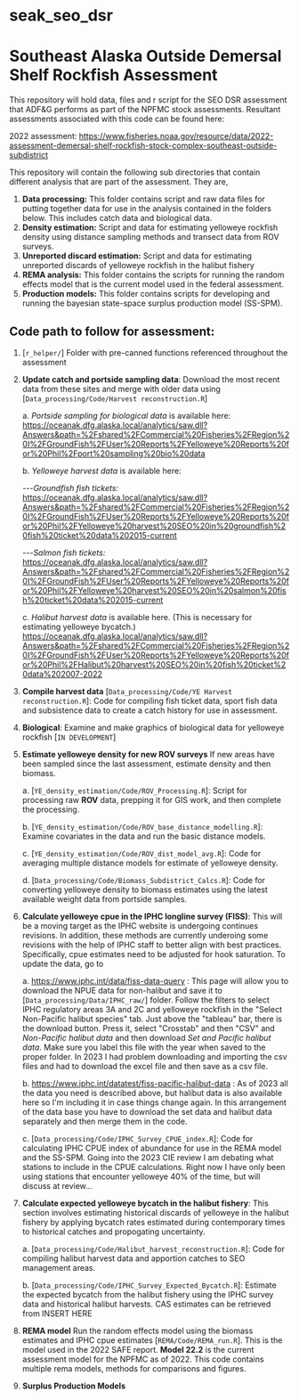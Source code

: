 # seak_seo_dsr
# Southeast Alaska Outside Demersal Shelf Rockfish Assessment

This repository will hold data, files and r script for the SEO DSR assessment that ADF&G performs as part of the NPFMC stock assessments.  Resultant assessments associated with this code can be found here:

2022 assessment: https://www.fisheries.noaa.gov/resource/data/2022-assessment-demersal-shelf-rockfish-stock-complex-southeast-outside-subdistrict

This repository will contain the following sub directories that contain different analysis that are part of the assessment.  They are,

1. **Data processing:** This folder contains script and raw data files for putting together data for use in the analysis contained in the folders below.  This includes catch data and biological data.
2. **Density estimation:**  Script and data for estimating yelloweye rockfish density using distance sampling methods and transect data from ROV surveys.
3. **Unreported discard estimation:**  Script and data for estimating unreported discards of yelloweye rockfish in the halibut fishery
4. **REMA analysis:** This folder contains the scripts for running the random effects model that is the current model used in the federal assessment.
5. **Production models:** This folder contains scripts for developing and running the bayesian state-space surplus production model (SS-SPM).

## Code path to follow for assessment:

1. [`r_helper/`] Folder with pre-canned functions referenced throughout the assessment

2. **Update catch and portside sampling data**: Download the most recent data from these sites and merge with older data using [`Data_processing/Code/Harvest reconstruction.R`]

   a. *Portside sampling for biological data* is available here: https://oceanak.dfg.alaska.local/analytics/saw.dll?Answers&path=%2Fshared%2FCommercial%20Fisheries%2FRegion%20I%2FGroundFish%2FUser%20Reports%2FYelloweye%20Reports%20for%20Phil%2Fport%20sampling%20bio%20data
   
   b. *Yelloweye harvest data* is available here:

      ---*Groundfish fish tickets:* https://oceanak.dfg.alaska.local/analytics/saw.dll?Answers&path=%2Fshared%2FCommercial%20Fisheries%2FRegion%20I%2FGroundFish%2FUser%20Reports%2FYelloweye%20Reports%20for%20Phil%2FYelloweye%20harvest%20SEO%20in%20groundfish%20fish%20ticket%20data%202015-current

      ---*Salmon fish tickets:* https://oceanak.dfg.alaska.local/analytics/saw.dll?Answers&path=%2Fshared%2FCommercial%20Fisheries%2FRegion%20I%2FGroundFish%2FUser%20Reports%2FYelloweye%20Reports%20for%20Phil%2FYelloweye%20harvest%20SEO%20in%20salmon%20fish%20ticket%20data%202015-current
   
   c. *Halibut harvest data* is available here.  (This is necessary for estimating yelloweye bycatch.) https://oceanak.dfg.alaska.local/analytics/saw.dll?Answers&path=%2Fshared%2FCommercial%20Fisheries%2FRegion%20I%2FGroundFish%2FUser%20Reports%2FYelloweye%20Reports%20for%20Phil%2FHalibut%20harvest%20SEO%20in%20fish%20ticket%20data%202007-2022 

3. **Compile harvest data** [`Data_processing/Code/YE Harvest reconstruction.R`]: Code for compiling fish ticket data, sport fish data and subsistence data to create a catch history for use in assessment.

4. **Biological**: Examine and make graphics of biological data for yelloweye rockfish [`IN DEVELOPMENT`]

5. **Estimate yelloweye density for new ROV surveys** If new areas have been sampled since the last assessment, estimate density and then biomass.
   
   a. [`YE_density_estimation/Code/ROV_Processing.R`]: Script for processing raw **ROV** data, prepping it for GIS work, and then complete the processing.
   
   b. [`YE_density_estimation/Code/ROV_base_distance_modelling.R`]: Examine covariates in the data and run the basic distance models.

   c. [`YE_density_estimation/Code/ROV_dist_model_avg.R`]: Code for averaging multiple distance models for estimate of yelloweye density.

   d. [`Data_processing/Code/Biomass_Subdistrict_Calcs.R`]: Code for converting yelloweye density to biomass estimates using the latest available weight data from portside samples.

6. **Calculate yelloweye cpue in the IPHC longline survey (FISS)**: This will be a moving target as the IPHC website is undergoing continues revisions. In addition, these methods are currently underoing some revisions with the help of IPHC staff to better align with best practices.  Specifically, cpue estimates need to be adjusted for hook saturation.  To update the data, go to

   a. https://www.iphc.int/data/fiss-data-query : This page will allow you to download the NPUE data for non-halibut and save it to [`Data_processing/Data/IPHC_raw/`] folder. Follow the filters to select IPHC regulatory areas 3A and 2C and yelloweye rockfish in the "Select Non-Pacific halibut species" tab. Just above the "tableau" bar, there is the download button.  Press it, select "Crosstab" and then "CSV" and *Non-Pacific halibut data* and then download *Set and Pacific halibut data*.  Make sure you label this file with the year when saved to the proper folder.  In 2023 I had problem downloading and importing the csv files and had to download the excel file and then save as a csv file.  

   b. https://www.iphc.int/datatest/fiss-pacific-halibut-data : As of 2023 all the data you need is described above, but halibut data is also available here so I'm including it in case things change again.  In this arrangement of the data base you have to download the set data and halibut data separately and then merge them in the code.  

   c. [`Data_processing/Code/IPHC_Survey_CPUE_index.R`]: Code for calculating IPHC CPUE index of abundance for use in the REMA model and the SS-SPM.  Going into the 2023 CIE review I am debating what stations to include in the CPUE calculations.  Right now I have only been using stations that encounter yelloweye 40% of the time, but will discuss at review...
   
7.  **Calculate expected yelloweye bycatch in the halibut fishery**: This section involves estimating historical discards of yelloweye in the halibut fishery by applying bycatch rates estimated during contemporary times to historical catches and propogating uncertainty.  
   
      a. [`Data_processing/Code/Halibut_harvest_reconstruction.R`]: Code for compiling halibut harvest data and apportion catches to SEO management areas.
   
      b. [`Data_processing/Code/IPHC_Survey_Expected_Bycatch.R`]: Estimate the expected bycatch from the halibut fishery using the IPHC survey data and historical halibut harvests.  CAS estimates can be retrieved from INSERT HERE
   
8. **REMA model** Run the random effects model using the biomass estimates and IPHC cpue estimates [`REMA/Code/REMA_run.R`].  This is the model used in the 2022 SAFE report.  **Model 22.2** is the current assessment model for the NPFMC as of 2022.  This code contains multiple rema models, methods for comparisons and figures. 

9. **Surplus Production Models** 

  
